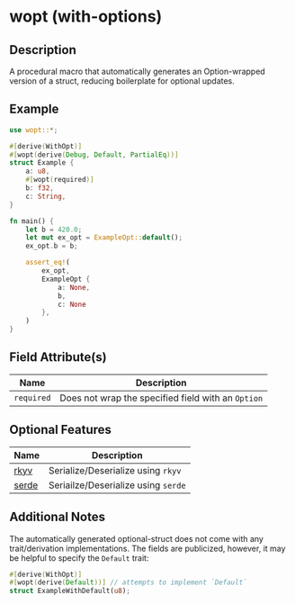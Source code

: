 # wopt (with-options)

## Description
A procedural macro that automatically generates an Option-wrapped version of a struct, reducing boilerplate for optional updates.

## Example
```rust
use wopt::*;

#[derive(WithOpt)]
#[wopt(derive(Debug, Default, PartialEq))]
struct Example {
    a: u8,
    #[wopt(required)]
    b: f32,
    c: String,
}

fn main() {
    let b = 420.0;
    let mut ex_opt = ExampleOpt::default();
    ex_opt.b = b;

    assert_eq!(
        ex_opt,
        ExampleOpt {
            a: None,
            b,
            c: None
        },
    )
}
```

## Field Attribute(s)
| Name | Description |
| ---- | ----------- |
| `required` | Does not wrap the specified field with an `Option` |


## Optional Features
| Name | Description |
| ---- | ----------- |
| [rkyv](https://crates.io/crates/bitflags) | Serialize/Deserialize using `rkyv` |
| [serde](https://crates.io/crates/serde) | Seriailze/Deserialize using `serde` |


## Additional Notes
The automatically generated optional-struct does not come with any trait/derivation implementations. The fields are publicized, however, it may be helpful to specify the `Default` trait:
```rust
#[derive(WithOpt)]
#[wopt(derive(Default))] // attempts to implement `Default`
struct ExampleWithDefault(u8);
```